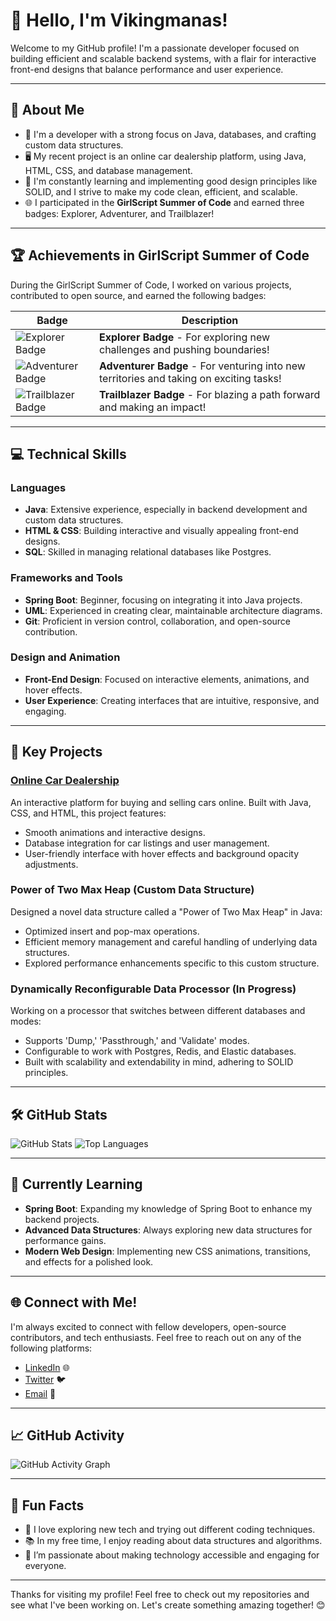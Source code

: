 # 👋 Hello, I'm Vikingmanas!

Welcome to my GitHub profile! I'm a passionate developer focused on building efficient and scalable backend systems, with a flair for interactive front-end designs that balance performance and user experience.

---

## 🎯 About Me

- 💼 I'm a developer with a strong focus on Java, databases, and crafting custom data structures.
- 🖥️ My recent project is an online car dealership platform, using Java, HTML, CSS, and database management.
- 🚀 I'm constantly learning and implementing good design principles like SOLID, and I strive to make my code clean, efficient, and scalable.
- 🌐 I participated in the **GirlScript Summer of Code** and earned three badges: Explorer, Adventurer, and Trailblazer!

---

## 🏆 Achievements in GirlScript Summer of Code

During the GirlScript Summer of Code, I worked on various projects, contributed to open source, and earned the following badges:

| Badge | Description |
|-------|-------------|
| ![Explorer Badge]() | **Explorer Badge** - For exploring new challenges and pushing boundaries! |
| ![Adventurer Badge]() | **Adventurer Badge** - For venturing into new territories and taking on exciting tasks! |
| ![Trailblazer Badge]() | **Trailblazer Badge** - For blazing a path forward and making an impact! |

---

## 💻 Technical Skills

### Languages
- **Java**: Extensive experience, especially in backend development and custom data structures.
- **HTML & CSS**: Building interactive and visually appealing front-end designs.
- **SQL**: Skilled in managing relational databases like Postgres.

### Frameworks and Tools
- **Spring Boot**: Beginner, focusing on integrating it into Java projects.
- **UML**: Experienced in creating clear, maintainable architecture diagrams.
- **Git**: Proficient in version control, collaboration, and open-source contribution.

### Design and Animation
- **Front-End Design**: Focused on interactive elements, animations, and hover effects.
- **User Experience**: Creating interfaces that are intuitive, responsive, and engaging.

---

## 🚀 Key Projects

### [Online Car Dealership](https://github.com/your-username/online-car-dealership)
An interactive platform for buying and selling cars online. Built with Java, CSS, and HTML, this project features:
- Smooth animations and interactive designs.
- Database integration for car listings and user management.
- User-friendly interface with hover effects and background opacity adjustments.

### Power of Two Max Heap (Custom Data Structure)
Designed a novel data structure called a "Power of Two Max Heap" in Java:
- Optimized insert and pop-max operations.
- Efficient memory management and careful handling of underlying data structures.
- Explored performance enhancements specific to this custom structure.

### Dynamically Reconfigurable Data Processor (In Progress)
Working on a processor that switches between different databases and modes:
- Supports 'Dump,' 'Passthrough,' and 'Validate' modes.
- Configurable to work with Postgres, Redis, and Elastic databases.
- Built with scalability and extendability in mind, adhering to SOLID principles.

---

## 🛠️ GitHub Stats

![GitHub Stats](https://github-readme-stats.vercel.app/api?username=your-username&show_icons=true&theme=radical)
![Top Languages](https://github-readme-stats.vercel.app/api/top-langs/?username=your-username&layout=compact&theme=radical)

---

## 🌱 Currently Learning

- **Spring Boot**: Expanding my knowledge of Spring Boot to enhance my backend projects.
- **Advanced Data Structures**: Always exploring new data structures for performance gains.
- **Modern Web Design**: Implementing new CSS animations, transitions, and effects for a polished look.

---

## 🌐 Connect with Me!

I'm always excited to connect with fellow developers, open-source contributors, and tech enthusiasts. Feel free to reach out on any of the following platforms:

- [LinkedIn]() 🌐
- [Twitter]() 🐦
- [Email]() 📧

---

## 📈 GitHub Activity

![GitHub Activity Graph](https://activity-graph.herokuapp.com/graph?username=your-username&theme=react-dark&bg_color=20232a&hide_border=true&area=true&area_color=FFA500)

---

## 🧩 Fun Facts

- 🎸 I love exploring new tech and trying out different coding techniques.
- 📚 In my free time, I enjoy reading about data structures and algorithms.
- 🌄 I’m passionate about making technology accessible and engaging for everyone.

---

Thanks for visiting my profile! Feel free to check out my repositories and see what I've been working on. Let's create something amazing together! 😊
